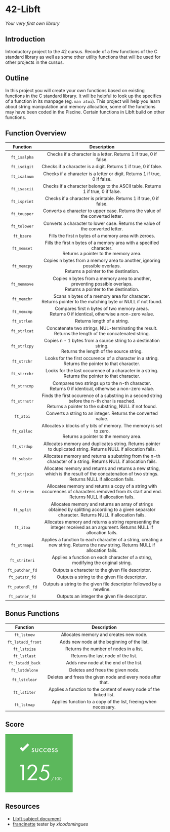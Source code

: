 # 42-Libft
*Your very first own library*

## Introduction
Introductory project to the 42 cursus. Recode of a few functions of the C standard library as well as some other utility functions that will be used for other projects in the cursus.

## Outline
In this project you will create your own functions based on existing functions in the C standard library. It will be helpful to look up the specifics of a function in its manpage (eg. ```man atoi```). This project will help you learn about string manipulation and memory allocation, some of the functions may have been coded in the Piscine. Certain functions in Libft build on other functions.

## Function Overview
| Function | Description |
| :------: | :---------: |
| ``ft_isalpha`` | Checks if a character is a letter. Returns 1 if true, 0 if false. |
| ``ft_isdigit`` | Checks if a character is a digit. Returns 1 if true, 0 if false. |
| ``ft_isalnum`` | Checks if a character is a letter or digit. Returns 1 if true, 0 if false. |
| ``ft_isascii`` | Checks if a character belongs to the ASCII table. Returns 1 if true, 0 if false. |
| ``ft_isprint`` | Checks if a character is printable. Returns 1 if true, 0 if false. |
| ``ft_toupper`` | Converts a character to upper case. Returns the value of the converted letter. |
| ``ft_tolower`` | Converts a character to lower case. Returns the value of the converted letter.  |
| ``ft_bzero`` | Fills the first n bytes of a memory area with zeroes. |
| ``ft_memset`` | Fills the first n bytes of a memory area with a specified character.<br>Returns a pointer to the memory area. |
| ``ft_memcpy`` | Copies n bytes from a memory area to another, ignoring possible overlaps.<br>Returns a pointer to the destination. |
| ``ft_memmove`` | Copies n bytes from a memory area to another, preventing possible overlaps.<br>Returns a pointer to the destination. |
| ``ft_memchr`` | Scans n bytes of a memory area for character.<br>Returns pointer to the matching byte or NULL if not found. |
| ``ft_memcmp`` | Compares first n bytes of two memory areas.<br>Returns 0 if identical, otherwise a non-zero value. |
| ``ft_strlen`` | Returns length of a string. |
| ``ft_strlcat`` | Concatenate two strings, NUL-terminating the result.<br>Returns the length of the concatenated string. |
| ``ft_strlcpy`` | Copies n - 1 bytes from a source string to a destination string.<br>Returns the length of the source string. |
| ``ft_strchr`` | Looks for the first occurence of a character in a string.<br>Returns the pointer to that character. |
| ``ft_strrchr`` | Looks for the last occurence of a character in a string.<br>Returns the pointer to that character. |
| ``ft_strncmp`` | Compares two strings up to the n-th character.<br>Returns 0 if identical, otherwise a non-zero value. |
| ``ft_strnstr`` | Finds the first occurence of a substring in a second string before the n-th char is reached.<br>Returns a pointer to the substring, NULL if not found. |
| ``ft_atoi`` | Converts a string to an integer. Returns the converted value. |
| ``ft_calloc`` | Allocates x blocks of y bits of memory. The memory is set to zero.<br>Returns a pointer to the memory area. |
| ``ft_strdup`` | Allocates memory and duplicates string. Returns pointer to duplicated string. Returns NULL if allocation fails. |
| ``ft_substr`` | Allocates memory and returns a substring from the n-th character of a string. Returns NULL if allocation fails. |
| ``ft_strjoin`` | Allocates memory and returns and returns a new string, which is the result of the concatenation of two strings. Returns NULL if allocation fails. |
| ``ft_strtrim`` | Allocates memory and returns a copy of a string with occurences of characters removed from its start and end. Returns NULL if allocation fails. |
| ``ft_split`` | Allocates memory and returns an array of strings obtained by splitting according to a given separator character. Returns NULL if allocation fails. |
| ``ft_itoa`` | Allocates memory and returns a string representing the integer received as an argument. Returns NULL if allocation fails. |
| ``ft_strmapi`` | Applies a function to each character of a string, creating a new string. Returns the new string. Returns NULL if allocation fails. |
| ``ft_striteri`` | Applies a function on each character of a string, modifying the original string. |
| ``ft_putchar_fd`` | Outputs a character to the given file descriptor. |
| ``ft_putstr_fd`` | Outputs a string to the given file descriptor. |
| ``ft_putendl_fd`` | Outputs a string to the given file descriptor followed by a newline. |
| ``ft_putnbr_fd`` | Outputs an integer the given file descriptor. |

## Bonus Functions
| Function | Description |
| :------: | :---------: |
| ``ft_lstnew`` | Allocates memory and creates new node.  |
| ``ft_lstadd_front`` | Adds new node at the beginning of the list. |
| ``ft_lstsize`` | Returns the number of nodes in a list. |
| ``ft_lstlast`` | Returns the last node of the list. |
| ``ft_lstadd_back`` | Adds new node at the end of the list. |
| ``ft_lstdelone`` | Deletes and frees the given node. |
| ``ft_lstclear`` | Deletes and frees the given node and every node after that. |
| ``ft_lstiter`` | Applies a function to the content of every node of the linked list. |
| ``ft_lstmap`` | Applies function to a copy of the list, freeing when necessary. |

## Score
![lwee's Score](https://github.com/fractalfeeling/uploads/blob/master/images/score_bonus.png)

## Resources
* [Libft subject document](https://github.com/fractalfeeling/uploads/blob/4e5f7f060cdb8824ca8373d4aa3c65d795a3464b/docs/Libft.pdf)
* [francinette](https://github.com/xicodomingues/francinette) tester by *xicodomingues*
